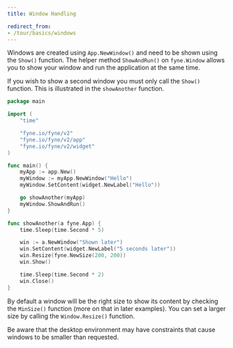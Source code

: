```yaml
---
title: Window Handling

redirect_from:
- /tour/basics/windows
---
```


Windows are created using `App.NewWindow()` and need to be shown using
the `Show()` function. The helper method `ShowAndRun()` on `fyne.Window`
allows you to show your window and run the application at the same time.

If you wish to show a second window you must only call the `Show()`
function. This is illustrated in the `showAnother` function.

```go
package main

import (
	"time"

	"fyne.io/fyne/v2"
	"fyne.io/fyne/v2/app"
	"fyne.io/fyne/v2/widget"
)

func main() {
	myApp := app.New()
	myWindow := myApp.NewWindow("Hello")
	myWindow.SetContent(widget.NewLabel("Hello"))

	go showAnother(myApp)
	myWindow.ShowAndRun()
}

func showAnother(a fyne.App) {
	time.Sleep(time.Second * 5)

	win := a.NewWindow("Shown later")
	win.SetContent(widget.NewLabel("5 seconds later"))
	win.Resize(fyne.NewSize(200, 200))
	win.Show()

	time.Sleep(time.Second * 2)
	win.Close()
}
```

By default a window will be the right size to show its content
by checking the `MinSize()` function (more on that in later examples).
You can set a larger size by calling the `Window.Resize()` function.

Be aware that the desktop environment may have constraints that cause
windows to be smaller than requested.
